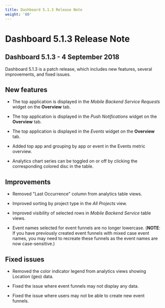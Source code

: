 ```yaml
---
title: Dashboard 5.1.3 Release Note
weight: '80'
---
```


# Dashboard 5.1.3 Release Note

## Dashboard 5.1.3 - 4 September 2018

Dashboard 5.1.3 is a patch release, which includes new features, several improvements, and fixed issues.

## New features

* The top application is displayed in the _Mobile Backend Service Requests_ widget on the **Overview** tab.

* The top application is displayed in the _Push Notifications_ widget on the **Overview** tab.

* The top application is displayed in the _Events_ widget on the **Overview** tab.

* Added top app and grouping by app or event in the Events metric overview.

* Analytics chart series can be toggled on or off by clicking the corresponding colored disc in the table.

## Improvements

* Removed "Last Occurrence" column from analytics table views.

* Improved sorting by project type in the _All Projects_ view.

* Improved visibility of selected rows in _Mobile Backend Service_ table views.

* Event names selected for event funnels are no longer lowercase. (**NOTE**: If you have previously created event funnels with mixed case event names, you may need to recreate these funnels as the event names are now case-sensitive.)

## Fixed issues

* Removed the color indicator legend from analytics views showing Location (geo) data.

* Fixed the issue where event funnels may not display any data.

* Fixed the issue where users may not be able to create new event funnels.

